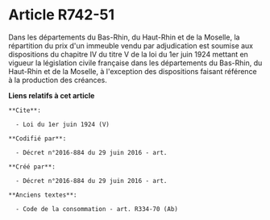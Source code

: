 # Article R742-51

Dans les départements du Bas-Rhin, du Haut-Rhin et de la Moselle, la répartition du prix d'un immeuble vendu par adjudication
est soumise aux dispositions du chapitre IV du titre V de la loi du 1er juin 1924 mettant en vigueur la législation civile
française dans les départements du Bas-Rhin, du Haut-Rhin et de la Moselle, à l'exception des dispositions faisant référence
à la production des créances.

**Liens relatifs à cet article**

	**Cite**:

	  - Loi du 1er juin 1924 (V)

	**Codifié par**:

	  - Décret n°2016-884 du 29 juin 2016 - art.

	**Créé par**:

	  - Décret n°2016-884 du 29 juin 2016 - art.

	**Anciens textes**:

	  - Code de la consommation - art. R334-70 (Ab)
